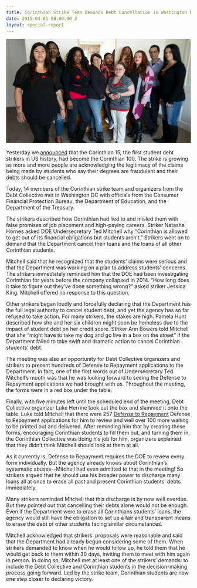 ```yaml
---
title: Corinthian Strike Team Demands Debt Cancellation in Washington DC
date: 2015-04-01 00:00:00 Z
layout: special-report
---
```


![alt](/assets/images/2015/04/group.jpg)

Yesterday we [announced](http://debtcollective.org/studentstrike) that the Corinthian 15, the first student debt strikers in US history,  had become the Corinthian 100. The strike is growing as more and more people are acknowledging the legitimacy of the claims being made by students who say their degrees are fraudulent and their debts should be cancelled. 

Today, 14 members of the Corinthian strike team and organizers from the Debt Collective met in Washington DC with officials from the Consumer Financial Protection Bureau, the Department of Education, and the Department of the Treasury. 

The strikers described how Corinthian had lied to and misled them with false promises of job placement and high-paying careers. Striker Natasha Hornes asked DOE Undersecretary Ted Mitchell why “Corinthian is allowed to get out of its financial obligations but students aren’t.” Strikers went on to demand that the Department cancel their loans and the loans of all other Corinthian students. 

Mitchell said that he recognized that the students’ claims were serious and that the Department was working on a plan to address students’ concerns. The strikers immediately reminded him that the DOE had been investigating Corinthian for years before the company collapsed in 2014. “How long does it take to figure out they’ve done something wrong?” asked striker Jessica King. Mitchell offered no response to this question. 

Other strikers began loudly and forcefully declaring that the Department has the full legal authority to cancel student debt, and yet the agency has so far refused to take action. For many strikers, the stakes are high. Pamela Hunt described how she and her six children might soon be homeless due to the impact of student debt on her credit score.  Striker Ann Bowers told Mitchell that she “might have to take my dog and go live in a box on the street” if the Department failed to take swift and dramatic action to cancel Corinthian students’ debt. 

The meeting was also an opportunity for Debt Collective organizers and strikers to present hundreds of Defense to Repayment applications to the Department. In fact, one of the first words out of Undersecretary Ted Mitchell’s mouth was that he was looking forward to seeing the Defense to Repayment applications we had brought with us. Throughout the meeting, the forms were in a red box under the table. 

Finally, with five minutes left until the scheduled end of the meeting, Debt Collective organizer Luke Herrine took out the box and slammed it onto the table. Luke told Mitchell that there were 257 [Defense to Repayment](http://debtcollective.org/corinthiandtr) Defense to Repayment applications for him to review and well over 100 more waiting to be printed out and delivered. After reminding him that by creating these forms, encouraging Corinthian students to fill them out, and turning them in, the Corinthian Collective was doing his job for him, organizers explained that they didn’t think Mitchell should look at them at all.

As it currently is, Defense to Repayment requires the DOE to review every form individually. But the agency already knows about Corinthian’s systematic abuses--Mitchell had even admitted to that in the meeting! So strikers argued that he should use his broader power to discharge many loans all at once to erase all past and present Corinthian students’ debts immediately. 

Many strikers reminded Mitchell that this discharge is by now well overdue. But they pointed out that cancelling their debts alone would not be enough. Even if the Department were to erase all Corinthians students’ loans, the agency would still have the obligation to set up a fair and transparent means to erase the debt of other students facing similar circumstances. 

Mitchell acknowledged that strikers' proposals were reasonable and said that the Department had already begun considering some of them. When strikers demanded to know when he would follow up, he told them that he would get back to them within 30 days, inviting them to meet with him again in person. In doing so, Mitchell met at least one of the strikers’ demands: to include the Debt Collective and Corinthian students in the decision-making process going forward. Led by the strike team, Corinthian students are now one step closer to declaring victory. 